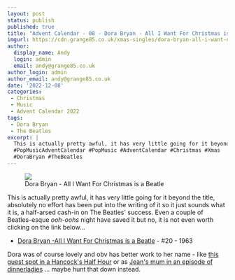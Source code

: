 ```yaml
---
layout: post
status: publish
published: true
title: "Advent Calendar - 08 - Dora Bryan - All I Want For Christmas is a Beatle"
imgurl: https://cdn.grange85.co.uk/xmas-singles/dora-bryan-all-i-want-disc.jpg
author:
  display_name: Andy
  login: admin
  email: andy@grange85.co.uk
author_login: admin
author_email: andy@grange85.co.uk
date: '2022-12-08'
categories:
 - Christmas
 - Music
 - Advent Calendar 2022
tags:
 - Dora Bryan
 - The Beatles
excerpt: |
  This is actually pretty awful, it has very little going for it beyond the title, absolutely no effort has been put into the writing of it so it just sounds what it is, a half-arsed cash-in on The Beatles' success.
  #PopMusicAdventCalendar #PopMusic #AdventCalendar #Christmas #Xmas
  #DoraBryan #TheBeatles
---
```

<figure class="aligncenter"><img src="https://cdn.grange85.co.uk/xmas-singles/dora-bryan-all-i-want-disc.jpg" class="img-responsive" /><figcaption>Dora Bryan - All I Want For Christmas is a Beatle</figcaption></figure>

This is actually pretty awful, it has very little going for it beyond the title, absolutely no effort has been put into the writing of it so it just sounds what it is, a half-arsed cash-in on The Beatles' success. Even a couple of Beatles-esque _ooh-oohs_ night have saved it but no, it is not even worth clicking on the link below...

 - [Dora Bryan -All I Want For Christmas is a Beatle](https://www.youtube.com/watch?v=vq0ncaMfAbs) - #20 - 1963

Dora was of course lovely and obv has better work to her name - like [this guest spot in a Hancock's Half Hour](https://www.bbc.co.uk/sounds/play/b007jyyw) or as [Jean's mum in an episode of dinnerladies](https://www.youtube.com/watch?v=_zJ2nq7MAqA)  ... maybe hunt that down instead.
